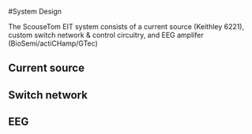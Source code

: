 #System Design


The ScouseTom EIT system consists of a current source (Keithley 6221), custom switch network & control circuitry, and EEG amplifer (BioSemi/actiCHamp/GTec)
## Current source
## Switch network
## EEG